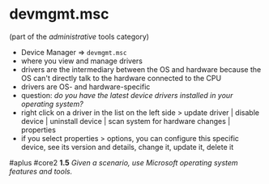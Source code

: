 # devmgmt.msc
(part of the *administrative* tools category)

- Device Manager => `devmgmt.msc`
- where you view and manage drivers
- drivers are the intermediary between the OS and hardware because the OS can't directly talk to the hardware connected to the CPU
- drivers are OS- and hardware-specific
- question: *do you have the latest device drivers installed in your operating system?*
- right click on a driver in the list on the left side > update driver | disable device | uninstall device | scan system for hardware changes | properties
- if you select properties > options, you can configure this specific device, see its version and details, change it, update it, delete it

#aplus #core2 **1.5** *Given a scenario, use Microsoft operating system features and tools.* 
